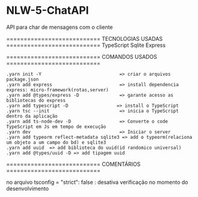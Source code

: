 # NLW-5-ChatAPI

API para char de mensagens com o cliente

=========================== TECNOLOGIAS USADAS  ===========================
        TypeScript
        Sqlite
        Express


=========================== COMANDOS USADOS ===========================

    .yarn init -Y                             => criar o arquivos package.json
    .yarn add express                         => install dependencia express: micro-framework(rotas,server)
    .yarn add @types/express -D               => garante acesso as bibliotecas do express
    .yarn add typescript -D                  => install o TypeScript
    .yarn tsc --init                          => inicia o TypeScript dentro da aplicação
    .yarn add ts-node-dev -D                  => Converte o code TypeScript em Js em tempo de execução
    .yarn dev                                 => Iniciar o server 
    .yarn add typeorm reflect-metadata sqlite3 => add o typeorm(relaciona um objeto a um campo do bd) e sqlite3
    .yarn add uuid  => add biblioteca do uuid(id randomico universal)
    .yarn add @types/uuid -D => add tipagem uuid
    

=========================== COMENTÁRIOS ===========================

no arquivo tsconfig = "strict": false : desativa verificação no momento do desenvolvimento 